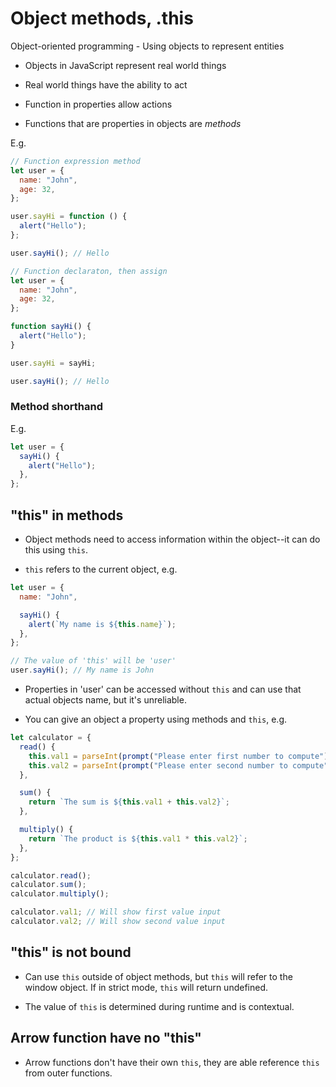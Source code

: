 # Object methods, .this

Object-oriented programming - Using objects to represent entities

- Objects in JavaScript represent real world things

- Real world things have the ability to act

- Function in properties allow actions

- Functions that are properties in objects are _methods_

E.g.

```js
// Function expression method
let user = {
  name: "John",
  age: 32,
};

user.sayHi = function () {
  alert("Hello");
};

user.sayHi(); // Hello

// Function declaraton, then assign
let user = {
  name: "John",
  age: 32,
};

function sayHi() {
  alert("Hello");
}

user.sayHi = sayHi;

user.sayHi(); // Hello
```

### Method shorthand

E.g.

```js
let user = {
  sayHi() {
    alert("Hello");
  },
};
```

## "this" in methods

- Object methods need to access information within the object--it can do this using `this`.

- `this` refers to the current object, e.g.

```js
let user = {
  name: "John",

  sayHi() {
    alert(`My name is ${this.name}`);
  },
};

// The value of 'this' will be 'user'
user.sayHi(); // My name is John
```

- Properties in 'user' can be accessed without `this` and can use that actual objects name, but it's unreliable.

- You can give an object a property using methods and `this`, e.g.

```js
let calculator = {
  read() {
    this.val1 = parseInt(prompt("Please enter first number to compute"));
    this.val2 = parseInt(prompt("Please enter second number to compute"));
  },

  sum() {
    return `The sum is ${this.val1 + this.val2}`;
  },

  multiply() {
    return `The product is ${this.val1 * this.val2}`;
  },
};

calculator.read();
calculator.sum();
calculator.multiply();

calculator.val1; // Will show first value input
calculator.val2; // Will show second value input
```

## "this" is not bound

- Can use `this` outside of object methods, but `this` will refer to the window object. If in strict mode, `this` will return undefined.

- The value of `this` is determined during runtime and is contextual.

## Arrow function have no "this"

- Arrow functions don't have their own `this`, they are able reference `this` from outer functions.
